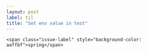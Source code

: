 ```yaml
---
layout: post
label: til
title: "Set env value in test"
---
```


<p>
  
  	<span class="issue-label" style="background-color: aaffbf">spring</span>
  
</p>

